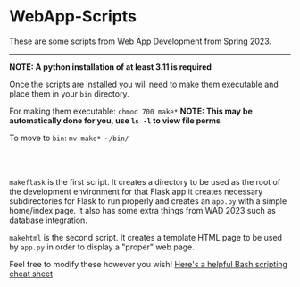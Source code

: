 # WebApp-Scripts
These are some scripts from Web App Development from Spring 2023.
___
**NOTE: A python installation of at least 3.11 is required**

Once the scripts are installed you will need to make them executable and place them in your `bin` directory.

For making them executable: `chmod 700 make*` **NOTE: This may be automatically done for you, use `ls -l` to view file perms**

To move to `bin`: `mv make* ~/bin/`

<br><br>

`makeflask` is the first script.
It creates a directory to be used as the root of the development environment for that Flask app it creates necessary subdirectories for Flask to run properly and creates an `app.py` with a simple home/index page.
It also has some extra things from WAD 2023 such as database integration.


`makehtml` is the second script.
It creates a template HTML page to be used by `app.py` in order to display a "proper" web page.


Feel free to modify these however you wish! [Here's a helpful Bash scripting cheat sheet](https://devhints.io/bash)
